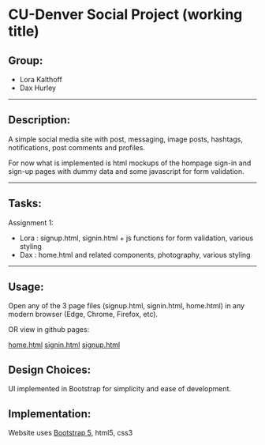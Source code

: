 # CU-Denver Social Project (working title)
## Group:
+ Lora Kalthoff
+ Dax Hurley
---
## Description:

A simple social media site with post, messaging, image posts, hashtags, notifications, post comments and profiles.

For now what is implemented is html mockups of the hompage sign-in and sign-up pages with dummy data and some javascript for form validation.

---
## Tasks:
Assignment 1:
- Lora : signup.html, signin.html + js functions for form validation, various styling
- Dax : home.html and related components, photography, various styling

---
## Usage:
Open any of the 3 page files (signup.html, signin.html, home.html) in any modern browser (Edge, Chrome, Firefox, etc).

OR view in github pages:

[home.html](https://lorakalt.github.io/webapp_2021_project/home.html)
[signin.html](https://lorakalt.github.io/webapp_2021_project/signin.html)
[signup.html](https://lorakalt.github.io/webapp_2021_project/signup.html)

## Design Choices:

UI implemented in Bootstrap for simplicity and ease of development.

## Implementation:
Website uses [Bootstrap 5](https://getbootstrap.com/), html5, css3
